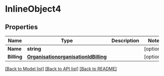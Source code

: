 # InlineObject4

## Properties
Name | Type | Description | Notes
------------ | ------------- | ------------- | -------------
**Name** | **string** |  | [optional] 
**Billing** | [**OrganisationorganisationIdBilling**](organisationorganisationId_billing.md) |  | [optional] 

[[Back to Model list]](../README.md#documentation-for-models) [[Back to API list]](../README.md#documentation-for-api-endpoints) [[Back to README]](../README.md)


